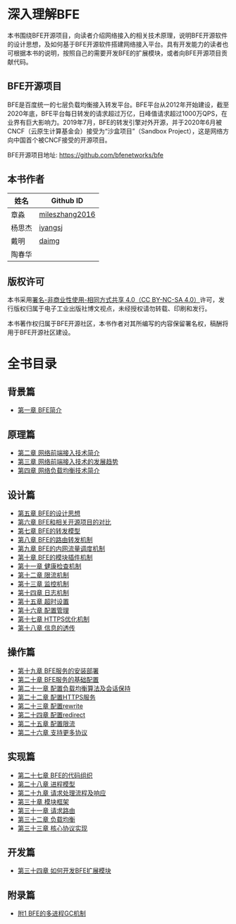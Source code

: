 # 深入理解BFE
本书围绕BFE开源项目，向读者介绍网络接入的相关技术原理，说明BFE开源软件的设计思想，及如何基于BFE开源软件搭建网络接入平台。具有开发能力的读者也可根据本书的说明，按照自己的需要开发BFE的扩展模块，或者向BFE开源项目贡献代码。

## BFE开源项目

BFE是百度统一的七层负载均衡接入转发平台。BFE平台从2012年开始建设，截至2020年底，BFE平台每日转发的请求超过万亿，日峰值请求超过1000万QPS，在业界有巨大影响力。2019年7月，BFE的转发引擎对外开源，并于2020年6月被CNCF（云原生计算基金会）接受为“沙盒项目”（Sandbox Project），这是网络方向中国首个被CNCF接受的开源项目。

BFE开源项目地址: https://github.com/bfenetworks/bfe

## 本书作者

| 姓名   | Github ID                                           |
| ------ | --------------------------------------------------- |
| 章淼   | [mileszhang2016](https://github.com/mileszhang2016) |
| 杨思杰 | [iyangsj](https://github.com/iyangsj)               |
| 戴明   | [daimg](https://github.com/daimg)                   |
| 陶春华 |                                                     |

## 版权许可

本书采用[署名-非商业性使用-相同方式共享 4.0（CC BY-NC-SA 4.0）](https://creativecommons.org/licenses/by-nc-sa/4.0/deed.zh)许可，发行版权归属于电子工业出版社博文视点，未经授权请勿转载、印刷和发行。

本书著作权归属于BFE开源社区，本书作者对其所编写的内容保留署名权，稿酬将用于BFE开源社区建设。



# 全书目录

## 背景篇

+ [第一章 BFE简介](./background/what-is-bfe.md)

## 原理篇
+ [第二章 网络前端接入技术简介](./frontend_principle/introduction/introduction.md)
+ [第三章 网络前端接入技术的发展趋势](./frontend_principle/trend/trend.md)
+ [第四章 网络负载均衡技术简介](./frontend_principle/load_balance/load_balance.md)

## 设计篇
+ [第五章 BFE的设计思想](./design/ideas/ideas.md)
+ [第六章 BFE和相关开源项目的对比](./design/comparison/comparison.md)
+ [第七章 BFE的转发模型](./design/model/model.md)
+ [第八章 BFE的路由转发机制](./design/route/route.md)
+ [第九章 BFE的内网流量调度机制](./design/gslb/gslb.md)
+ [第十章 BFE的模块插件机制](./design/module/module.md)
+ [第十一章 健康检查机制](./design/health_check/health_check.md)
+ [第十二章 限流机制](./design/limit/limit.md)
+ [第十三章 监控机制](./design/monitor/monitor.md)
+ [第十四章 日志机制](./design/log/log.md)
+ [第十五章 超时设置](./design/timeout/timeout.md)
+ [第十六章 配置管理](./design/configuration/configuration.md)
+ [第十七章 HTTPS优化机制](design/https/https.md)
+ [第十八章 信息的透传](./design/info_pass_through/pass_through.md)

## 操作篇
+ [第十九章 BFE服务的安装部署](./operation/installation/installation.md)
+ [第二十章 BFE服务的基础配置](./operation/configuration/basic.md)
+ [第二十一章 配置负载均衡算法及会话保持](./operation/configuration/proxy.md)
+ [第二十二章 配置HTTPS服务](./operation/configuration/https.md)
+ [第二十三章 配置rewrite](./operation/configuration/rewrite.md)
+ [第二十四章 配置redirect](./operation/configuration/redirect.md)
+ [第二十五章 配置限流](./operation/configuration/prison.md)
+ [第二十六章 支持更多协议](./operation/configuration/protocol.md)

## 实现篇
+ [第二十七章 BFE的代码组织](implementation/source_layout/source_layout.md)
+ [第二十八章 进程模型](implementation/process_model/process_model.md)
+ [第二十九章 请求处理流程及响应](implementation/life_of_a_request/life_of_a_request.md)
+ [第三十章 模块框架](implementation/model_framework/model_framework.md)
+ [第三十一章 请求路由](implementation/routing/routing.md)
+ [第三十二章 负载均衡](implementation/balancing/balancing.md)
+ [第三十三章 核心协议实现](implementation/protocol/protocol.md)

## 开发篇
+ [第三十四章 如何开发BFE扩展模块](./develop/how_to_write_module/how_to_write_module.md)

## 附录篇
+ [附1 BFE的多进程GC机制](./appendix/multi_process_gc/multi_process_gc.md)
